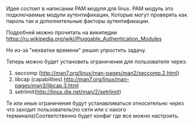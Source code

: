 Идея состоит в написании PAM модуля для linux. PAM модуль это подключаемые модули аутентификации, Которые могут проверять как пароль так и дополнительные факторы аутентификации. 

Подробней можно прочитать на википедии https://ru.wikipedia.org/wiki/Pluggable_Authentication_Modules

Но из-за "нехватки времени" решил упростить задачу.

Теперь можно будет установить ограничения для пользователя через:

1. seccomp (http://man7.org/linux/man-pages/man2/seccomp.2.html)
2. libcap (capabilities) http://man7.org/linux/man-pages/man3/libcap.3.html
3. setrlimit(http://linux.die.net/man/2/setrlimit)

Те или иные ограничения будут устанавливаться относительно через что заходит пользователь(по сети или с какого терминала)Соответственно будет конфиг где все можно настроить.
